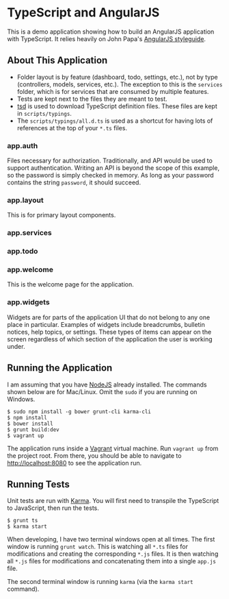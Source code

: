 # TypeScript and AngularJS

This is a demo application showing how to build an AngularJS application with TypeScript. It relies heavily on John Papa's
[AngularJS styleguide](https://github.com/johnpapa/angular-styleguide).

## About This Application

+ Folder layout is by feature (dashboard, todo, settings, etc.), not by type (controllers, models, services, etc.). The
    exception to this is the `services` folder, which is for services that are consumed by multiple features.
+ Tests are kept next to the files they are meant to test.
+ [tsd](https://github.com/DefinitelyTyped/tsd) is used to download TypeScript definition files. These files are kept in
    `scripts/typings`.
+ The `scripts/typings/all.d.ts` is used as a shortcut for having lots of references at the top of your `*.ts` files.

### app.auth

Files necessary for authorization. Traditionally, and API would be used to support authentication. Writing an API is 
beyond the scope of this example, so the password is simply checked in memory. As long as your password contains the 
string `password`, it should succeed.

### app.layout

This is for primary layout components.

### app.services

### app.todo

### app.welcome

This is the welcome page for the application.

### app.widgets

Widgets are for parts of the application UI that do not belong to any one place in particular. Examples of widgets include
breadcrumbs, bulletin notices, help topics, or settings. These types of items can appear on the screen regardless of which
section of the application the user is working under.

## Running the Application

I am assuming that you have [NodeJS](https://nodejs.org) already installed. The commands shown below are for Mac/Linux.
Omit the `sudo` if you are running on Windows.

```
$ sudo npm install -g bower grunt-cli karma-cli
$ npm install
$ bower install
$ grunt build:dev
$ vagrant up
```

The application runs inside a [Vagrant](https://www.vagrantup.com) virtual machine. Run `vagrant up` from the project 
root. From there, you  should be able to navigate to [http://localhost:8080](http://localhost:8080) to see the 
application run.

## Running Tests

Unit tests are run with [Karma](http://karma-runner.github.io/0.12/index.html). You will first need to transpile the
TypeScript to JavaScript, then run the tests.

```
$ grunt ts
$ karma start
```

When developing, I have two terminal windows open at all times.  The first window is running `grunt watch`. This is 
watching all `*.ts` files for modifications and creating the corresponding `*.js` files. It is then watching all 
`*.js` files for modifications and concatenating them into a single `app.js` file.

The second terminal window is running `karma` (via the `karma start` command).

